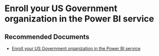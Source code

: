   <properties
	pageTitle="u.s. government tenant whitelisting"
	description="u.s. government tenant whitelisting"
	service="microsoft.PowerBIDedicated"
	resource="capacities"
	authors="pjfreitas"
	ms.author="pfreitas"	
	displayOrder="1010"
	selfHelpType="generic"
	supportTopicIds="32628166"
	productPesIds="16334"
	cloudEnvironments="public, MoonCake, fairfax" 
	articleId="a8104f96-97c6-e58e-5487-32d3e916f207"
	ownershipId="PowerBI_PowerBI"
/>

# Enroll your US Government organization in the Power BI service

## **Recommended Documents**

* [Enroll your US Government organization in the Power BI service](https://docs.microsoft.com/power-bi/service-govus-signup)
